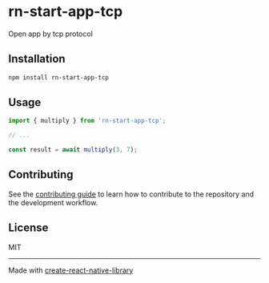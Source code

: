# rn-start-app-tcp

Open app by tcp protocol

## Installation

```sh
npm install rn-start-app-tcp
```

## Usage

```js
import { multiply } from 'rn-start-app-tcp';

// ...

const result = await multiply(3, 7);
```

## Contributing

See the [contributing guide](CONTRIBUTING.md) to learn how to contribute to the repository and the development workflow.

## License

MIT

---

Made with [create-react-native-library](https://github.com/callstack/react-native-builder-bob)
